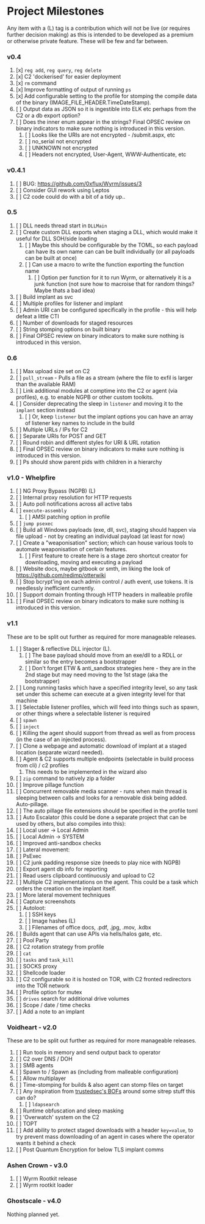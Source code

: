 # Project Milestones

Any item with a (L) tag is a contribution which will not be live (or requires further decision making) as this is intended to be
developed as a premium or otherwise private feature. These will be few and far between.

### v0.4

1) [x] `reg add`, `reg query`, `reg delete`
2) [x] C2 'dockerised' for easier deployment
3) [x] `rm` command
4) [x] Improve formatting of output of running `ps`
5) [x] Add configurable setting to the profile for stomping the compile data of the binary (IMAGE_FILE_HEADER.TimeDateStamp).
6) [ ] Output data as JSON so it is ingestible into ELK etc perhaps from the C2 or a db export option?
7) [ ] Does the inner enum appear in the strings? Final OPSEC review on binary indicators to make sure nothing is introduced in this version.
   1) [ ] Looks like the URIs are not encrypted - /submit.aspx, etc
   2) [ ] no_serial not encrypted
   3) [ ] UNKNOWN not encrypted
   4) [ ] Headers not encrypted, User-Agent, WWW-Authenticate, etc

### v0.4.1

1) [ ] BUG: https://github.com/0xflux/Wyrm/issues/3
2) [ ] Consider GUI rework using Leptos
3) [ ] C2 code could do with a bit of a tidy up..

### 0.5

1) [ ] DLL needs thread start in `DLLMain`
2) [ ] Create custom DLL exports when staging a DLL, which would make it useful for DLL SOH/side loading
   1) [ ] Maybe this should be configurable by the TOML, so each payload can have its own name can can be built individually (or all payloads can be built at once)
   2) [ ] Can use a macro to write the function exporting the function name
      1) [ ] Option per function for it to run Wyrm, or alternatively it is a junk function (not sure how to macroise that for random things? Maybe thats a bad idea)
3) [ ] Build implant as svc
4) [ ] Multiple profiles for listener and implant
5) [ ] Admin URI can be configured specifically in the profile - this will help defeat a little CTI
6) [ ] Number of downloads for staged resources
7) [ ] String stomping options on built binary 
8) [ ] Final OPSEC review on binary indicators to make sure nothing is introduced in this version.

### 0.6

1) [ ] Max upload size set on C2
2) [ ] `pull_stream` - Pulls a file as a stream (where the file to exfil is larger than the available RAM)
3) [ ] Link additional modules at comptime into the C2 or agent (via profiles), e.g. to enable NGPB or other custom toolkits.
4) [ ] Consider deprecating the sleep in `listener` and moving it to the `implant` section instead
   1) [ ] Or, keep `listener` but the implant options you can have an array of listener key names to include in the build
5) [ ] Multiple URLs / IPs for C2
6) [ ] Separate URIs for POST and GET
7) [ ] Round robin and different styles for URI & URL rotation
8) [ ] Final OPSEC review on binary indicators to make sure nothing is introduced in this version.
9) [ ] Ps should show parent pids with children in a hierarchy
 
### v1.0 - Whelpfire

1) [ ] NG Proxy Bypass (NGPB) (L)
2) [ ] Internal proxy resolution for HTTP requests
3) [ ] Auto poll notifications across all active tabs
4) [ ] `execute-assembly`
   1) [ ] AMSI patching option in profile 
5) [ ] `jump psexec`
6) [ ] Build all Windows payloads (exe, dll, svc), staging should happen via file upload - not by creating an individual payload (at least for now)
7) [ ] Create a "weaponisation" section; which can house various tools to automate weaponisation of certain features. 
   1) [ ] First feature to create here is a stage zero shortcut creator for downloading, moving and executing a payload
8) [ ] Website docs, maybe gitbook or smth, im liking the look of https://github.com/redimp/otterwiki
9) [ ] Stop bcrypt'ing on each admin control / auth event, use tokens. It is needlessly inefficient currently.
10) [ ] Support domain fronting through HTTP headers in malleable profile
11) [ ] Final OPSEC review on binary indicators to make sure nothing is introduced in this version.

### v1.1

These are to be split out further as required for more manageable releases.

1) [ ] Stager & reflective DLL injector (L).
   1) [ ] The base payload should move from an exe/dll to a RDLL or similar so the entry becomes a bootstrapper
   2) [ ] Don't forget ETW & anti_sandbox strategies here - they are in the 2nd stage but may need moving to the 1st stage (aka the bootstrapper)
2) [ ] Long running tasks which have a specified integrity level, so any task set under this scheme can execute at a given integrity level for that machine
3) [ ] Selectable listener profiles, which will feed into things such as spawn, or other things where a selectable listener is required
4) [ ] `spawn`
5) [ ] `inject`
6) [ ] Killing the agent should support from thread as well as from process (in the case of an injected process).
7) [ ] Clone a webpage and automatic download of implant at a staged location (separate wizard needed).
8) [ ] Agent & C2 supports multiple endpoints (selectable in build process from cli) / c2 profiles
   1) This needs to be implemented in the wizard also
9)  [ ] `zip` command to natively zip a folder
10) [ ] Improve pillage function
11) [ ] Concurrent removable media scanner - runs when main thread is sleeping between calls and looks for a removable disk being added. Auto-pillage.
   1)  [ ] The auto pillage file extensions should be specified in the profile toml
12) [ ] Auto Escalator (this could be done a separate project that can be used by others, but also compiles into this):
   1) [ ] Local user -> Local Admin
   2) [ ] Local Admin -> SYSTEM
13) [ ] Improved anti-sandbox checks
14) [ ] Lateral movement:
   1) [ ] PsExec
15) [ ] C2 junk padding response size (needs to play nice with NGPB)
16) [ ] Export agent db info for reporting
17) [ ] Read users clipboard continuously and upload to C2
18) [ ] Multiple C2 implementations on the agent. This could be a task which orders the creation on the implant itself.
19) [ ] More lateral movement techniques
20) [ ] Capture screenshots
21) [ ] Autoloot:
    1)  [ ] SSH keys
    2)  [ ] Image hashes (L)
    3)  [ ] Filenames of office docs, .pdf, .jpg, .mov, .kdbx
22) [ ] Builds agent that can use APIs via hells/halos gate, etc.
23) [ ] Pool Party
24) [ ] C2 rotation strategy from profile
25) [ ] `cat`
26) [ ] `tasks` and `task_kill`
27) [ ] SOCKS proxy
28) [ ] Shellcode loader
29) [ ] C2 configurable so it is hosted on TOR, with C2 fronted redirectors into the TOR network
30) [ ] Profile option for mutex
31) [ ] `drives` search for additional drive volumes
32) [ ] Scope / date / time checks
33) [ ] Add a note to an implant

### Voidheart - v2.0

These are to be split out further as required for more manageable releases.

1) [ ] Run tools in memory and send output back to operator
2) [ ] C2 over DNS / DOH
3) [ ] SMB agents
4) [ ] Spawn to / Spawn as (including from malleable configuration)
5) [ ] Allow multiplayer
6) [ ] Time-stomping for builds & also agent can stomp files on target
7) [ ] Any inspiration from [trustedsec's BOFs](https://github.com/trustedsec/CS-Situational-Awareness-BOF) around some sitrep stuff this can do?
   1)  [ ] `ldapsearch`
8) [ ] Runtime obfuscation and sleep masking
9)  [ ] 'Overwatch' system on the C2
10) [ ] TOPT
11) [ ] Add ability to protect staged downloads with a header `key=value`, to try prevent mass downloading of an agent in cases where the operator wants it behind a check
12) [ ] Post Quantum Encryption for below TLS implant comms

### Ashen Crown - v3.0

1) [ ] Wyrm Rootkit release
2) [ ] Wyrm rootkit loader

### Ghostscale - v4.0

Nothing planned yet.